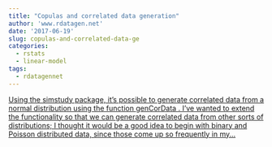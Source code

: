 ```yaml
---
title: "Copulas and correlated data generation"
author: 'www.rdatagen.net'
date: '2017-06-19'
slug: copulas-and-correlated-data-ge
categories:
  - rstats
  - linear-model
tags:
  - rdatagennet
---
```


[Using the simstudy package, it’s possible to generate correlated data from a normal distribution using the function genCorData . I’ve wanted to extend the functionality so that we can generate correlated data from other sorts of distributions; I thought it would be a good idea to begin with binary and Poisson distributed data, since those come up so frequently in my...<click to read more>](https://www.rdatagen.net/post/correlated-data-copula/)

